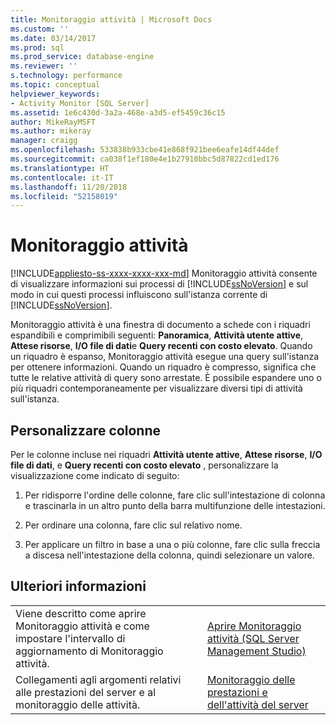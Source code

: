 ```yaml
---
title: Monitoraggio attività | Microsoft Docs
ms.custom: ''
ms.date: 03/14/2017
ms.prod: sql
ms.prod_service: database-engine
ms.reviewer: ''
s.technology: performance
ms.topic: conceptual
helpviewer_keywords:
- Activity Monitor [SQL Server]
ms.assetid: 1e6c430d-3a2a-468e-a3d5-ef5459c36c15
author: MikeRayMSFT
ms.author: mikeray
manager: craigg
ms.openlocfilehash: 533838b933cbe41e868f921bee6eafe14df44def
ms.sourcegitcommit: ca038f1ef180e4e1b27910bbc5d87822cd1ed176
ms.translationtype: HT
ms.contentlocale: it-IT
ms.lasthandoff: 11/20/2018
ms.locfileid: "52158019"
---
```

# <a name="activity-monitor"></a>Monitoraggio attività
[!INCLUDE[appliesto-ss-xxxx-xxxx-xxx-md](../../includes/appliesto-ss-xxxx-xxxx-xxx-md.md)]
  Monitoraggio attività consente di visualizzare informazioni sui processi di [!INCLUDE[ssNoVersion](../../includes/ssnoversion-md.md)] e sul modo in cui questi processi influiscono sull'istanza corrente di [!INCLUDE[ssNoVersion](../../includes/ssnoversion-md.md)].  
  
 Monitoraggio attività è una finestra di documento a schede con i riquadri espandibili e comprimibili seguenti: **Panoramica**, **Attività utente attive**, **Attese risorse**, **I/O file di dati**e **Query recenti con costo elevato**. Quando un riquadro è espanso, Monitoraggio attività esegue una query sull'istanza per ottenere informazioni. Quando un riquadro è compresso, significa che tutte le relative attività di query sono arrestate. È possibile espandere uno o più riquadri contemporaneamente per visualizzare diversi tipi di attività sull'istanza.  
 
 ## <a name="customize-columns"></a>Personalizzare colonne 
 Per le colonne incluse nei riquadri **Attività utente attive**, **Attese risorse**, **I/O file di dati**, e **Query recenti con costo elevato** , personalizzare la visualizzazione come indicato di seguito:  
  
1.  Per ridisporre l'ordine delle colonne, fare clic sull'intestazione di colonna e trascinarla in un altro punto della barra multifunzione delle intestazioni.  
  
2.  Per ordinare una colonna, fare clic sul relativo nome.  
  
3.  Per applicare un filtro in base a una o più colonne, fare clic sulla freccia a discesa nell'intestazione della colonna, quindi selezionare un valore.  
  
## <a name="more-information"></a>Ulteriori informazioni  
   
|||  
|-|-|  
|Viene descritto come aprire Monitoraggio attività e come impostare l'intervallo di aggiornamento di Monitoraggio attività.|[Aprire Monitoraggio attività &#40;SQL Server Management Studio&#41;](../../relational-databases/performance-monitor/open-activity-monitor-sql-server-management-studio.md)|  
|Collegamenti agli argomenti relativi alle prestazioni del server e al monitoraggio delle attività.|[Monitoraggio delle prestazioni e dell'attività del server](../../relational-databases/performance/server-performance-and-activity-monitoring.md)|  
  
  
